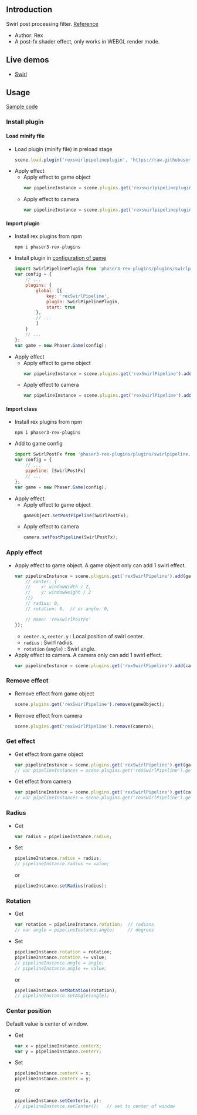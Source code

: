 ## Introduction

Swirl post processing filter. [Reference](https://www.geeks3d.com/20110428/shader-library-swirl-post-processing-filter-in-glsl/)

- Author: Rex
- A post-fx shader effect, only works in WEBGL render mode.

## Live demos

- [Swirl](https://codepen.io/rexrainbow/pen/RBXQBo)

## Usage

[Sample code](https://github.com/rexrainbow/phaser3-rex-notes/tree/master/examples/shader-swirl)

### Install plugin

#### Load minify file

- Load plugin (minify file) in preload stage
    ```javascript
    scene.load.plugin('rexswirlpipelineplugin', 'https://raw.githubusercontent.com/rexrainbow/phaser3-rex-notes/master/dist/rexswirlpipelineplugin.min.js', true);
    ```
- Apply effect
    - Apply effect to game object
        ```javascript
        var pipelineInstance = scene.plugins.get('rexswirlpipelineplugin').add(gameObject, config);
        ```
    - Apply effect to camera
        ```javascript
        var pipelineInstance = scene.plugins.get('rexswirlpipelineplugin').add(camera, config);
        ```

#### Import plugin

- Install rex plugins from npm
    ```
    npm i phaser3-rex-plugins
    ```
- Install plugin in [configuration of game](game.md#configuration)
    ```javascript
    import SwirlPipelinePlugin from 'phaser3-rex-plugins/plugins/swirlpipeline-plugin.js';
    var config = {
        // ...
        plugins: {
            global: [{
                key: 'rexSwirlPipeline',
                plugin: SwirlPipelinePlugin,
                start: true
            },
            // ...
            ]
        }
        // ...
    };
    var game = new Phaser.Game(config);
    ```
- Apply effect
    - Apply effect to game object
        ```javascript
        var pipelineInstance = scene.plugins.get('rexSwirlPipeline').add(gameObject, config);
        ```
    - Apply effect to camera
        ```javascript
        var pipelineInstance = scene.plugins.get('rexSwirlPipeline').add(camera, config);
        ```

#### Import class

- Install rex plugins from npm
    ```
    npm i phaser3-rex-plugins
    ```
- Add to game config
    ```javascript
    import SwirlPostFx from 'phaser3-rex-plugins/plugins/swirlpipeline.js';
    var config = {
        // ...
        pipeline: [SwirlPostFx]
        // ...
    };
    var game = new Phaser.Game(config);
    ```
- Apply effect
    - Apply effect to game object
        ```javascript
        gameObject.setPostPipeline(SwirlPostFx);
        ```
    - Apply effect to camera
        ```javascript
        camera.setPostPipeline(SwirlPostFx);
        ```

### Apply effect

- Apply effect to game object. A game object only can add 1 swirl effect.
    ```javascript
    var pipelineInstance = scene.plugins.get('rexSwirlPipeline').add(gameObject, {
        // center: {
        //    x: windowWidth / 2,
        //    y: windowHeight / 2
        //}
        // radius: 0,
        // rotation: 0,  // or angle: 0,

        // name: 'rexSwirlPostFx'
    });
    ```
    - `center.x`, `center.y` : Local position of swirl center.
    - `radius` : Swirl radius.
    - `rotation` (`angle`) : Swirl angle.
- Apply effect to camera. A camera only can add 1 swirl effect.
    ```javascript
    var pipelineInstance = scene.plugins.get('rexSwirlPipeline').add(camera, config);
    ```

### Remove effect

- Remove effect from game object
    ```javascript
    scene.plugins.get('rexSwirlPipeline').remove(gameObject);
    ```
- Remove effect from camera
    ```javascript
    scene.plugins.get('rexSwirlPipeline').remove(camera);
    ```

### Get effect

- Get effect from game object
    ```javascript
    var pipelineInstance = scene.plugins.get('rexSwirlPipeline').get(gameObject)[0];
    // var pipelineInstances = scene.plugins.get('rexSwirlPipeline').get(gameObject);
    ```
- Get effect from camera
    ```javascript
    var pipelineInstance = scene.plugins.get('rexSwirlPipeline').get(camera)[0];
    // var pipelineInstances = scene.plugins.get('rexSwirlPipeline').get(camera);
    ```

### Radius

- Get
    ```javascript
    var radius = pipelineInstance.radius;
    ```
- Set
    ```javascript
    pipelineInstance.radius = radius;
    // pipelineInstance.radius += value;
    ```
    or
    ```javascript
    pipelineInstance.setRadius(radius);
    ```

### Rotation

- Get
    ```javascript
    var rotation = pipelineInstance.rotation;  // radians
    // var angle = pipelineInstance.angle;     // degrees
    ```
- Set
    ```javascript
    pipelineInstance.rotation = rotation;
    pipelineInstance.rotation += value;
    // pipelineInstance.angle = angle;
    // pipelineInstance.angle += value;
    ```
    or
    ```javascript
    pipelineInstance.setRotation(rotation);
    // pipelineInstance.setAngle(angle);
    ```

### Center position

Default value is center of window.

- Get
    ```javascript
    var x = pipelineInstance.centerX;
    var y = pipelineInstance.centerY;
    ```
- Set
    ```javascript
    pipelineInstance.centerX = x;
    pipelineInstance.centerY = y;
    ```
    or
    ```javascript
    pipelineInstance.setCenter(x, y);
    // pipelineInstance.setCenter();   // set to center of window
    ```
